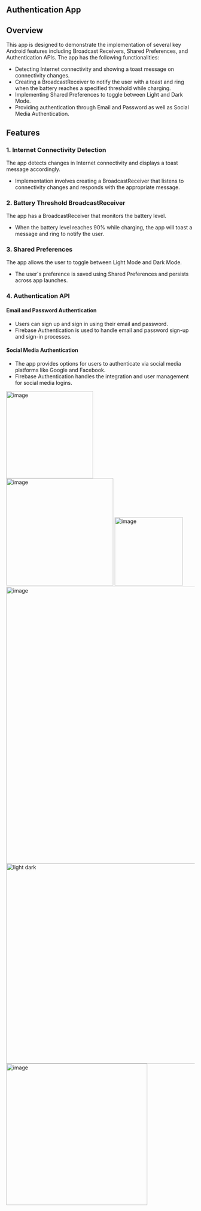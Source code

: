## Authentication App

## Overview
This app is designed to demonstrate the implementation of several key Android features including Broadcast Receivers, Shared Preferences, and Authentication APIs. The app has the following functionalities:

- Detecting Internet connectivity and showing a toast message on connectivity changes.
- Creating a BroadcastReceiver to notify the user with a toast and ring when the battery reaches a specified threshold while charging.
- Implementing Shared Preferences to toggle between Light and Dark Mode.
- Providing authentication through Email and Password as well as Social Media Authentication.

## Features

### 1. Internet Connectivity Detection
The app detects changes in Internet connectivity and displays a toast message accordingly.
- Implementation involves creating a BroadcastReceiver that listens to connectivity changes and responds with the appropriate message.

### 2. Battery Threshold BroadcastReceiver
The app has a BroadcastReceiver that monitors the battery level.
- When the battery level reaches 90% while charging, the app will toast a message and ring to notify the user.

### 3. Shared Preferences
The app allows the user to toggle between Light Mode and Dark Mode.
- The user's preference is saved using Shared Preferences and persists across app launches.

### 4. Authentication API

#### Email and Password Authentication
- Users can sign up and sign in using their email and password.
- Firebase Authentication is used to handle email and password sign-up and sign-in processes.

#### Social Media Authentication
- The app provides options for users to authenticate via social media platforms like Google and Facebook.
- Firebase Authentication handles the integration and user management for social media logins.

<img width="232" alt="image" src="https://github.com/mugaboronald1/Assignement3/assets/99381533/d9353a7e-ea44-4a0f-8928-bb594b1e365f">
<img width="286" alt="image" src="https://github.com/mugaboronald1/Assignement3/assets/99381533/c02eb371-acb6-47ca-9232-8c4c7c82cf9d">
<img width="182" alt="image" src="https://github.com/mugaboronald1/Assignement3/assets/99381533/9232d247-4d88-40f6-b517-d1e961e3ff28">



<img width="737" alt="image" src="https://github.com/mugaboronald1/Assignement3/assets/99381533/b8864086-e404-487c-94e2-ebeb06ccadb7">
<img width="534" alt="light dark" src="https://github.com/user-attachments/assets/367f7fc7-1182-416b-bf79-dc0949644d85">
<img width="377" alt="image" src="https://github.com/user-attachments/assets/7e0c52b9-36de-422a-b3e1-c0e86ae41196">








